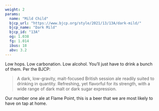 ```yaml
---
weight: 2
params:
  name: "Mild Child"
  bjcp_url: "https://www.bjcp.org/style/2021/13/13A/dark-mild/"
  bjcp_name: "Dark Mild"
  bjcp_id: "13A"
  og: 1.038
  fg: 1.014
  ibus: 18
  abv: 3.2
---
```


Low hops. Low carbonation. Low alcohol. You’ll just have to drink a bunch of them. Per the BJCP:

> A dark, low-gravity, malt-focused British session ale readily suited to drinking in quantity. Refreshing, yet flavorful for its strength, with a wide range of dark malt or dark sugar expression.

Our number one ale at Flame Point, this is a beer that we are most likely to have on tap at home.
